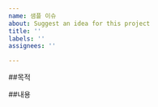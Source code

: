 ```yaml
---
name: 샘플 이슈
about: Suggest an idea for this project
title: ''
labels: ''
assignees: ''

---
```


##목적

##내용
